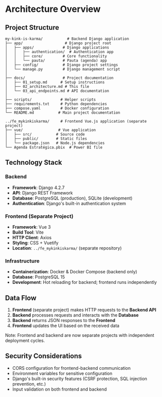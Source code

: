 # Architecture Overview

## Project Structure

```
my-kink-is-karma/           # Backend Django application
├── app/                   # Django project root
│   ├── apps/             # Django applications
│   │   ├── authentication/  # Authentication app
│   │   ├── core/         # Core functionality
│   │   └── pauta/        # Pauta (agenda) app
│   ├── config/           # Django project settings
│   └── manage.py         # Django management script
│
├── docs/                 # Project documentation
│   ├── 01_setup.md      # Setup instructions
│   ├── 02_architecture.md # This file
│   └── 03_api_endpoints.md # API documentation
│
├── scripts/             # Helper scripts
├── requirements.txt     # Python dependencies
├── compose.yaml         # Docker configuration
└── README.md           # Main project documentation

../fe_mykinkiskarma/     # Frontend Vue.js application (separate project)
├── vue/                # Vue application
│   ├── src/           # Source code
│   ├── public/        # Static files
│   └── package.json   # Node.js dependencies
└── Agenda Estratégica.pbix  # Power BI file
```

## Technology Stack

### Backend
- **Framework**: Django 4.2.7
- **API**: Django REST Framework
- **Database**: PostgreSQL (production), SQLite (development)
- **Authentication**: Django's built-in authentication system

### Frontend (Separate Project)
- **Framework**: Vue 3
- **Build Tool**: Vite
- **HTTP Client**: Axios  
- **Styling**: CSS + Vuetify
- **Location**: `../fe_mykinkiskarma/` (separate repository)

### Infrastructure
- **Containerization**: Docker & Docker Compose (backend only)
- **Database**: PostgreSQL 15
- **Development**: Hot reloading for backend; frontend runs independently

## Data Flow

1. **Frontend** (separate project) makes HTTP requests to the **Backend API**
2. **Backend** processes requests and interacts with the **Database**
3. **Backend** returns JSON responses to the **Frontend**
4. **Frontend** updates the UI based on the received data

Note: Frontend and backend are now separate projects with independent deployment cycles.

## Security Considerations

- CORS configuration for frontend-backend communication
- Environment variables for sensitive configuration
- Django's built-in security features (CSRF protection, SQL injection prevention, etc.)
- Input validation on both frontend and backend

